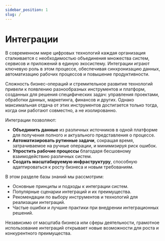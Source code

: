 ```yaml
---
sidebar_position: 1
slug: /
---
```


# Интеграции

В современном мире цифровых технологий каждая организация сталкивается с необходимостью объединения множества систем, сервисов и приложений в единую экосистему. Интеграции играют ключевую роль в этом процессе, обеспечивая синхронизацию данных, автоматизацию рабочих процессов и повышение продуктивности.  

Сложность бизнес-операций и стремительное развитие технологий привели к появлению разнообразных инструментов и платформ, созданных для решения специфических задач: управления проектами, обработки данных, маркетинга, финансов и других. Однако максимальная отдача от этих инструментов достигается только тогда, когда они работают совместно, а не изолированно.  

Интеграции позволяют:  

- **Объединить данные** из различных источников в одной платформе для получения полного и актуального представления о процессе.  
- **Автоматизировать рутинные задачи**, сокращая время, затрачиваемое на ручные операции, и минимизируя риск ошибок.  
- **Упростить рабочие процессы** благодаря бесшовному взаимодействию различных систем.  
- **Создать масштабируемую инфраструктуру**, способную адаптироваться к росту бизнеса и новым требованиям.  

В этом разделе базы знаний мы рассмотрим:  

- Основные принципы и подходы к интеграции систем.  
- Популярные сценарии интеграций и их преимущества.  
- Рекомендации по выбору инструментов и технологий для реализации интеграций.  
- Частые ошибки и лучшие практики при внедрении интеграционных решений.  

Независимо от масштаба бизнеса или сферы деятельности, грамотное использование интеграций открывает новые возможности для роста и конкурентного преимущества. 
